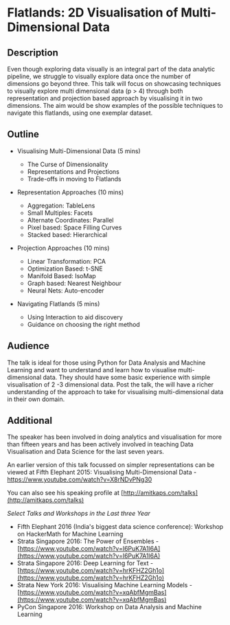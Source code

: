 # Flatlands: 2D Visualisation of Multi-Dimensional Data

## Description 

Even though exploring data visually is an integral part of the data analytic pipeline, we struggle to visually explore data once the number of dimensions go beyond three. This talk will focus on showcasing techniques to visually explore multi dimensional data (p > 4) through both representation and projection based approach by visualising it in two dimensions. The aim would be show examples of the possible techniques to navigate this flatlands, using one exemplar dataset. 


## Outline

- Visualising Multi-Dimensional Data (5 mins)
  - The Curse of Dimensionality
  - Representations and Projections
  - Trade-offs in moving to Flatlands
  
- Representation Approaches (10 mins)
  - Aggregation: TableLens
  - Small Multiples: Facets 
  - Alternate Coordinates: Parallel
  - Pixel based: Space Filling Curves
  - Stacked based: Hierarchical

- Projection Approaches (10 mins)
  - Linear Transformation: PCA
  - Optimization Based: t-SNE
  - Manifold Based: IsoMap
  - Graph based: Nearest Neighbour
  - Neural Nets: Auto-encoder

- Navigating Flatlands (5 mins)
  - Using Interaction to aid discovery
  - Guidance on choosing the right method

## Audience

The talk is ideal for those using Python for Data Analysis and Machine Learning and want to understand and learn how to visualise multi-dimensional data. They should have some basic experience with simple visualisation of 2 -3 dimensional data. Post the talk, the will have a richer understanding of the approach to take for visualising multi-dimensional data in their own domain.  


## Additional 

The speaker has been involved in doing analytics and visualisation for more than fifteen years and has been actively involved in teaching Data Visualisation and Data Science for the last seven years. 

An earlier version of this talk focussed on simpler representations can be viewed at Fifth Elephant 2015: Visualising Multi-Dimensional Data - https://www.youtube.com/watch?v=X8rNDvPNg30

You can also see his speaking profile at [http://amitkaps.com/talks](http://amitkaps.com/talks)

*Select Talks and Workshops in the Last three Year*
- Fifth Elephant 2016 (India's biggest data science conference): Workshop on HackerMath for Machine Learning 
- Strata Singapore 2016: The Power of Ensembles - [https://www.youtube.com/watch?v=I6PuK7A1l6A](https://www.youtube.com/watch?v=I6PuK7A1l6A)
- Strata Singapore 2016: Deep Learning for Text - [https://www.youtube.com/watch?v=hrKFHZ2Gh1o](https://www.youtube.com/watch?v=hrKFHZ2Gh1o)
- Strata New York 2016: Visualising Machine Learning Models - [https://www.youtube.com/watch?v=xqAbfMgmBas](https://www.youtube.com/watch?v=xqAbfMgmBas)
- PyCon Singapore 2016: Workshop on Data Analysis and Machine Learning